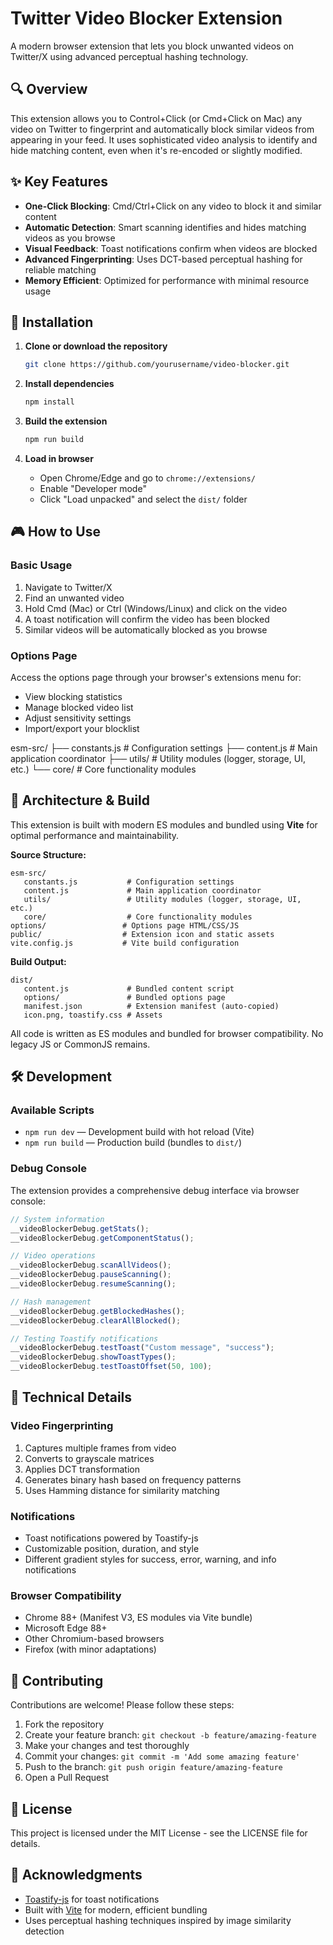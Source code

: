 # Twitter Video Blocker Extension

A modern browser extension that lets you block unwanted videos on Twitter/X using advanced perceptual hashing technology.

## 🔍 Overview

This extension allows you to Control+Click (or Cmd+Click on Mac) any video on Twitter to fingerprint and automatically block similar videos from appearing in your feed. It uses sophisticated video analysis to identify and hide matching content, even when it's re-encoded or slightly modified.

## ✨ Key Features

- **One-Click Blocking**: Cmd/Ctrl+Click on any video to block it and similar content
- **Automatic Detection**: Smart scanning identifies and hides matching videos as you browse
- **Visual Feedback**: Toast notifications confirm when videos are blocked
- **Advanced Fingerprinting**: Uses DCT-based perceptual hashing for reliable matching
- **Memory Efficient**: Optimized for performance with minimal resource usage

## 🚀 Installation

1. **Clone or download the repository**

   ```bash
   git clone https://github.com/yourusername/video-blocker.git
   ```

2. **Install dependencies**

   ```bash
   npm install
   ```

3. **Build the extension**

   ```bash
   npm run build
   ```

4. **Load in browser**
   - Open Chrome/Edge and go to `chrome://extensions/`
   - Enable "Developer mode"
   - Click "Load unpacked" and select the `dist/` folder

## 🎮 How to Use

### Basic Usage

1. Navigate to Twitter/X
2. Find an unwanted video
3. Hold Cmd (Mac) or Ctrl (Windows/Linux) and click on the video
4. A toast notification will confirm the video has been blocked
5. Similar videos will be automatically blocked as you browse

### Options Page

Access the options page through your browser's extensions menu for:

- View blocking statistics
- Manage blocked video list
- Adjust sensitivity settings
- Import/export your blocklist

esm-src/
├── constants.js           # Configuration settings
├── content.js            # Main application coordinator
├── utils/                # Utility modules (logger, storage, UI, etc.)
└── core/                 # Core functionality modules
## 🧰 Architecture & Build

This extension is built with modern ES modules and bundled using **Vite** for optimal performance and maintainability.

**Source Structure:**
```
esm-src/
   constants.js           # Configuration settings
   content.js             # Main application coordinator
   utils/                 # Utility modules (logger, storage, UI, etc.)
   core/                  # Core functionality modules
options/                 # Options page HTML/CSS/JS
public/                  # Extension icon and static assets
vite.config.js           # Vite build configuration
```

**Build Output:**
```
dist/
   content.js             # Bundled content script
   options/               # Bundled options page
   manifest.json          # Extension manifest (auto-copied)
   icon.png, toastify.css # Assets
```

All code is written as ES modules and bundled for browser compatibility. No legacy JS or CommonJS remains.

## 🛠️ Development


### Available Scripts

- `npm run dev`   — Development build with hot reload (Vite)
- `npm run build` — Production build (bundles to `dist/`)

### Debug Console

The extension provides a comprehensive debug interface via browser console:

```javascript
// System information
__videoBlockerDebug.getStats();
__videoBlockerDebug.getComponentStatus();

// Video operations
__videoBlockerDebug.scanAllVideos();
__videoBlockerDebug.pauseScanning();
__videoBlockerDebug.resumeScanning();

// Hash management
__videoBlockerDebug.getBlockedHashes();
__videoBlockerDebug.clearAllBlocked();

// Testing Toastify notifications
__videoBlockerDebug.testToast("Custom message", "success");
__videoBlockerDebug.showToastTypes();
__videoBlockerDebug.testToastOffset(50, 100);
```

## 🔧 Technical Details

### Video Fingerprinting

1. Captures multiple frames from video
2. Converts to grayscale matrices
3. Applies DCT transformation
4. Generates binary hash based on frequency patterns
5. Uses Hamming distance for similarity matching

### Notifications

- Toast notifications powered by Toastify-js
- Customizable position, duration, and style
- Different gradient styles for success, error, warning, and info notifications

### Browser Compatibility

- Chrome 88+ (Manifest V3, ES modules via Vite bundle)
- Microsoft Edge 88+
- Other Chromium-based browsers
- Firefox (with minor adaptations)

## 🤝 Contributing

Contributions are welcome! Please follow these steps:

1. Fork the repository
2. Create your feature branch: `git checkout -b feature/amazing-feature`
3. Make your changes and test thoroughly
4. Commit your changes: `git commit -m 'Add some amazing feature'`
5. Push to the branch: `git push origin feature/amazing-feature`
6. Open a Pull Request

## 📝 License

This project is licensed under the MIT License - see the LICENSE file for details.

## 🙏 Acknowledgments

- [Toastify-js](https://github.com/apvarun/toastify-js) for toast notifications
- Built with [Vite](https://vitejs.dev/) for modern, efficient bundling
- Uses perceptual hashing techniques inspired by image similarity detection
